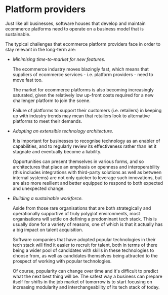 # Platform providers

Just like all businesses, software houses that develop and maintain ecommerce
platforms need to operate on a business model that is sustainable.

The typical challenges that ecommerce platform providers face in order to stay
relevant in the long-term are:

- _Minimising time-to-market for new features._

  The ecommerce industry moves blazingly fast, which means that suppliers of
  ecommerce services - i.e. platform providers - need to move fast too.

  The market for ecommerce platforms is also becoming increasingly saturated,
  given the relatively low up-front costs required for a new challenger
  platform to join the scene.

  Failure of platforms to support their customers (i.e. retailers) in keeping
  up with industry trends may mean that retailers look to alternative platforms
  to meet their demands.

- _Adopting an extensible technology architecture._

  It is important for businesses to recognise technology as an enabler of
  capabilities, and to regularly review its effectiveness rather than let it
  stagnate and eventually become a liability.

  Opportunities can present themselves in various forms, and so architectures
  that place an emphasis on openness and interoperability (this includes
  integrations with third-party solutions as well as between internal systems)
  are not only quicker to leverage such innovations, but are also more
  resilient and better equipped to respond to both expected and unexpected
  change.

- _Building a sustainable workforce._

  Aside from those rare organisations that are both strategically and
  operationally supportive of truly polyglot environments, most organisations
  will settle on defining a predominant tech stack. This is usually done for a
  variety of reasons, one of which is that it actually has a big impact on
  talent acquisition.

  Software companies that have adopted popular technologies in their tech stack
  will find it easier to recruit for talent, both in terms of there being a
  wider pool of candidates with skills in these technologies to choose from, as
  well as candidates themselves being attracted to the prospect of working with
  popular technologies.

  Of course, popularity can change over time and it's difficult to predict what
  the next best thing will be. The safest way a business can prepare itself for
  shifts in the job market of tomorrow is to start focusing on increasing
  modularity and interchangeability of its tech stack of today.
